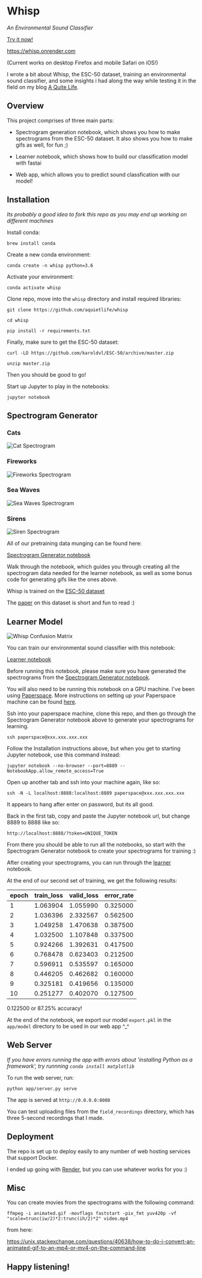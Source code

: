 # Whisp 

_An Environmental Sound Classifier_

[Try it now!](https://whisp.onrender.com)

https://whisp.onrender.com

(Current works on desktop Firefox and mobile Safari on iOS!)

I wrote a bit about Whisp, the ESC-50 dataset, training an environmental sound classifier, and some insights i had along the way while testing it in the field on my blog [A Quite Life](http://aquiet.life/software/whisp).

## Overview

This project comprises of three main parts:

- Spectrogram generation notebook, which shows you how to make spectrograms from the ESC-50 dataset. It also shows you how to make gifs as well, for fun ;)

- Learner notebook, which shows how to build our classification model with fastai

- Web app, which allows you to predict sound classfication with our model!

## Installation

_Its probably a good idea to fork this repo as you may end up working on different machines_

Install conda:

`brew install conda`

Create a new conda environment:

`conda create -n whisp python=3.6`

Activate your environment:

`conda activate whisp`

Clone repo, move into the `whisp` directory and install required libraries:

`git clone https://github.com/aquietlife/whisp`

`cd whisp`

`pip install -r requirements.txt`

Finally, make sure to get the ESC-50 dataset: 

`curl -LO https://github.com/karoldvl/ESC-50/archive/master.zip`

`unzip master.zip`

Then you should be good to go!

Start up Jupyter to play in the notebooks:

`jupyter notebook`

## Spectrogram Generator

### Cats

![Cat Spectrogram](https://raw.githubusercontent.com/aquietlife/whisp/master/cat.gif "Cat Spectrogram")

### Fireworks

![Fireworks Spectrogram](https://raw.githubusercontent.com/aquietlife/whisp/master/fireworks.gif "Fireworks Spectrogram")

### Sea Waves

![Sea Waves Spectrogram](https://raw.githubusercontent.com/aquietlife/whisp/master/sea_waves.gif "Sea Waves Spectrogram")

### Sirens

![Siren Spectrogram](https://raw.githubusercontent.com/aquietlife/whisp/master/siren.gif "Siren Spectrogram")

All of our pretraining data munging can be found here:

[Spectrogram Generator notebook](https://github.com/aquietlife/whisp/blob/master/spectrogram-generator.ipynb)

Walk through the notebook, which guides you through creating all the spectrogram data needed for the learner notebook, as well as some bonus code for generating gifs like the ones above.

Whisp is trained on the [ESC-50 dataset](https://github.com/karoldvl/ESC-50)

The [paper](http://karol.piczak.com/papers/Piczak2015-ESC-Dataset.pdf) on this dataset is short and fun to read :)

## Learner Model

![Whisp Confusion Matrix](https://raw.githubusercontent.com/aquietlife/whisp/master/whisp_confusion_matrix.png "Whisp Confusion Matrix")

You can train our environmental sound classifier with this notebook:

[Learner notebook](https://github.com/aquietlife/whisp/blob/master/learner.ipynb)

Before running this notebook, please make sure you have generated the spectrograms from the [Spectrogram Generator notebook](https://github.com/aquietlife/whisp/blob/master/spectrogram-generator.ipynb).

You will also need to be running this notebook on a GPU machine. I've been using [Paperspace](https://www.paperspace.com/). More instructions on setting up your Paperspace machine can be found [here](https://github.com/reshamas/fastai_deeplearn_part1/blob/master/tools/paperspace.md).

Ssh into your paperspace machine, clone this repo, and then go through the Spectrogram Generator notebook above to generate your spectrograms for learning.

`ssh paperspace@xxx.xxx.xxx.xxx`

Follow the Installation instructions above, but when you get to starting Jupyter notebook, use this command instead:

`jupyter notebook --no-browser --port=8889 --NotebookApp.allow_remote_access=True`

Open up another tab and ssh into your machine again, like so:

`ssh -N -L localhost:8888:localhost:8889 paperspace@xxx.xxx.xxx.xxx`

It appears to hang after enter on password, but its all good.

Back in the first tab, copy and paste the Jupyter notebook url, but change 8889 to 8888 like so:

`http://localhost:8888/?token=UNIQUE_TOKEN`

From there you should be able to run all the notebooks, so start with the Spectrogram Generator notebook to create your spectrograms for training :)

After creating your spectrograms, you can run through the [learner](https://github.com/aquietlife/whisp/blob/master/learner.ipynb) notebook.

At the end of our second set of training, we get the following results:

| epoch 	| train_loss 	| valid_loss 	| error_rate 	|
|-------	|------------	|------------	|------------	|
|  1    	| 1.063904   	| 1.055990   	| 0.325000   	|
| 2     	| 1.036396   	| 2.332567   	| 0.562500   	|
| 3     	| 1.049258   	| 1.470638   	| 0.387500   	|
| 4     	| 1.032500   	| 1.107848   	| 0.337500   	|
| 5     	| 0.924266   	| 1.392631   	| 0.417500   	|
| 6     	| 0.768478   	| 0.623403   	| 0.212500   	|
| 7     	| 0.596911   	| 0.535597   	| 0.165000   	|
| 8     	| 0.446205   	| 0.462682   	| 0.160000   	|
| 9     	| 0.325181   	| 0.419656   	| 0.135000   	|
| 10    	| 0.251277   	| 0.402070   	| 0.127500   	|

0.122500 or 87.25% accuracy! 

At the end of the notebook, we export our model `export.pkl` in the `app/model` directory to be used in our web app ^_^

## Web Server

_If you have errors running the app with errors about 'installing Python as a framework', try runnning `conda install matplotlib`_

To run the web server, run:

`python app/server.py serve`

The app is served at `http://0.0.0.0:8008`

You can test uploading files from the `field_recordings` directory, which has three 5-second recordings that I made.

## Deployment

The repo is set up to deploy easily to any number of web hosting services that support Docker. 

I ended up going with [Render](https://render.com/), but you can use whatever works for you :)

## Misc

You can create movies from the spectrograms with the following command:

`ffmpeg -i animated.gif -movflags faststart -pix_fmt yuv420p -vf "scale=trunc(iw/2)*2:trunc(ih/2)*2" video.mp4`

from here:

https://unix.stackexchange.com/questions/40638/how-to-do-i-convert-an-animated-gif-to-an-mp4-or-mv4-on-the-command-line

## Happy listening!
